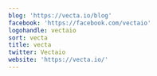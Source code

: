 ```yaml
---
blog: 'https://vecta.io/blog'
facebook: 'https://facebook.com/vectaio'
logohandle: vectaio
sort: vecta
title: vecta
twitter: Vectaio
website: 'https://vecta.io/'
---
```

